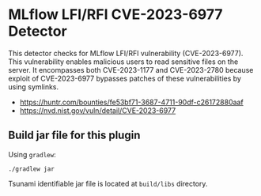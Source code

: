 # MLflow LFI/RFI CVE-2023-6977 Detector

This detector checks for MLflow LFI/RFI vulnerability (CVE-2023-6977). This vulnerability enables malicious users to read sensitive files on the server. It encompasses both CVE-2023-1177 and CVE-2023-2780 because exploit of CVE-2023-6977 bypasses patches of these vulnerabilities by using symlinks.

-   https://huntr.com/bounties/fe53bf71-3687-4711-90df-c26172880aaf
-   https://nvd.nist.gov/vuln/detail/CVE-2023-6977

## Build jar file for this plugin

Using `gradlew`:

```shell
./gradlew jar
```

Tsunami identifiable jar file is located at `build/libs` directory.
